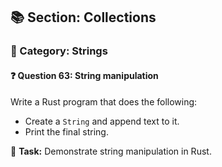 ## 📚 Section: Collections  
### 🔹 Category: Strings  
#### ❓ Question 63: String manipulation

Write a Rust program that does the following:

- Create a `String` and append text to it.
- Print the final string.

🔧 **Task:** Demonstrate string manipulation in Rust.
